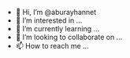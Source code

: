 - 👋 Hi, I’m @aburayhannet
- 👀 I’m interested in ...
- 🌱 I’m currently learning ...
- 💞️ I’m looking to collaborate on ...
- 📫 How to reach me ...

<!---
aburayhannet/aburayhannet is a ✨ special ✨ repository because its `README.md` (this file) appears on your GitHub profile.
You can click the Preview link to take a look at your changes.
--->
